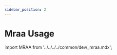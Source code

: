 ```yaml
---
sidebar_position: 2
---
```


# Mraa Usage

import MRAA from '../../../../common/dev/\_mraa.mdx';

<MRAA />
